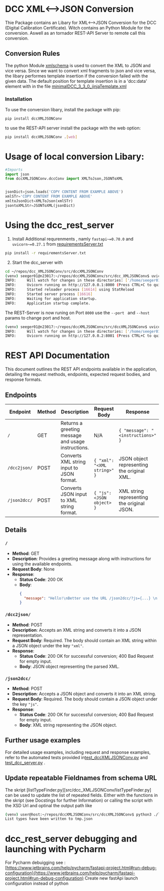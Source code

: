 # DCC XML<-->JSON Conversion
Thie Package contains an Libary for XML<-->JSON Conversion for the DCC (Digital Calibration Certificate).
Witch contains an Python Module for the conversion. Aswell as an tornador REST-API Server to remote call this conversion.
## Conversion Rules
The python Module [xmlschema](https://pypi.org/project/xmlschema/) is used to convert the XML to JSON and vice versa.
Since we want to convert xml fragments to json and vice versa, the libary performes template insertion if the conversion failed with the given data.
The default position for template insertion is in a 'dcc:data' element with in the file [minimalDCC_3_3_0_jinjaTemplate.xml](src/dccXMLJSONConv/data/minimalDCC_3_4_0_rc_2_jinjaTemplate.xml)

### Installation
To use the conversion libary, install the package with pip:

```bash
pip install dccXMLJSONConv
```
to use the REST-API server install the package with the web option:
```bash
pip install dccXMLJSONConv .[web]
```
# Usage of local conversion Libary:

```python
#Imports
import json
from dccXMLJSONConv.dccConv import XMLToJson,JSONToXML


jsonDict=json.loads('COPY CONTENT FROM EXAMPLE ABOVE')
xmlSTr='COPY CONTENT FROM EXAMPLE ABOVE'
xmltoJsonDict=XMLToJson(xmlSTr)
jsontoXMLStr=JSONToXML(jsonDict)
```

# Using the dcc_rest_server

1. Install Additional requrenments , namly `fastapi~=0.70.0` and `uvicorn~=0.27.1` from [requirementsServer.txt](requirementsServer.txt)
```bash
pip install -r requirementsServer.txt
```
2. Start the dcc_server with

```bash
cd ~/repos/dcc_XMLJSONConv/src/dccXMLJSONConv
(venv) seeger01@n23017:~/repos/dccXMLJSONConv/src/dcc_XMLJSONConv$ uvicorn dccServer:app --reload
INFO:     Will watch for changes in these directories: ['/home/seeger01/repos/dccXMLJSONConv/src/dccXMLJSONConv']
INFO:     Uvicorn running on http://127.0.0.1:8000 (Press CTRL+C to quit)
INFO:     Started reloader process [16614] using StatReload
INFO:     Started server process [16616]
INFO:     Waiting for application startup.
INFO:     Application startup complete.
```
The REST-Server is now runing on Port `8000` use the `--port ` and `--host` params to change port and host.

```bash
(venv) seeger01@n23017:~/repos/dccXMLJSONConv/src/dccXMLJSONConv$ uvicorn dccServer:app --reload --port 8001 --host 127.0.0.2
INFO:     Will watch for changes in these directories: ['/home/seeger01/repos/dccXMLJSONConv/src/dccXMLJSONConv']
INFO:     Uvicorn running on http://127.0.0.2:8001 (Press CTRL+C to quit)
```

# REST API Documentation

This document outlines the REST API endpoints available in the application, detailing the request methods, endpoints, expected request bodies, and response formats.

## Endpoints

| Endpoint       | Method | Description                                            | Request Body                                                      | Response                                           |
|----------------|--------|--------------------------------------------------------|-------------------------------------------------------------------|----------------------------------------------------|
| `/`            | GET    | Returns a greeting message and usage instructions.     | N/A                                                               | `{ "message": "<instructions>" }`                  |
| `/dcc2json/`   | POST   | Converts XML string input to JSON format.              | `{ "xml": "<XML string>" }`                                       | JSON object representing the original XML.         |
| `/json2dcc/`   | POST   | Converts JSON input to XML string format.              | `{ "js": <JSON object> }`                                         | XML string representing the original JSON.         |

## Details

### `/`

- **Method**: GET
- **Description**: Provides a greeting message along with instructions for using the available endpoints.
- **Request Body**: None
- **Response**: 
  - **Status Code**: 200 OK
  - **Body**: 
    ```json
    {
      "message": "Hello!\nBetter use the URL /json2dcc/?js={...} \n or /dcc2json (POST method)"
    }
    ```

### `/dcc2json/`

- **Method**: POST
- **Description**: Accepts an XML string and converts it into a JSON representation.
- **Request Body**: Required. The body should contain an XML string within a JSON object under the key `"xml"`.
- **Response**:
  - **Status Code**: 200 OK for successful conversion; 400 Bad Request for empty input.
  - **Body**: JSON object representing the parsed XML.

### `/json2dcc/`

- **Method**: POST
- **Description**: Accepts a JSON object and converts it into an XML string.
- **Request Body**: Required. The body should contain a JSON object under the key `"js"`.
- **Response**:
  - **Status Code**: 200 OK for successful conversion; 400 Bad Request for empty input.
  - **Body**: XML string representing the JSON object.

## Further usage examples

For detailed usage examples, including request and response examples, refer to the automated tests provided in[test_dccXMLJSONConv.py](test/test_dccXMLJSONConv.py) and [test_dcc_server.py](test/test_dcc_server.py) .

## Update repeatable Fieldnames from schema URL
The skript [listTypeFinder.py][src/dcc_XMLJSONConv/listTypeFinder.py] can be used to update the list of repeated fields.
Either with the functions in the skript (see Docstings for further Information)
or calling the script with the XSD Url and optinal the output path like
```bash
(venv) user@host:~/repos/dccXMLJSONConv/src/dccXMLJSONConv$ python3 ./listTypeFinder.py https://ptb.de/dcc/v3.2.1/dcc.xsd tmp.json
List types have been written to tmp.json
```

# dcc_rest_server debugging and launching with Pycharm
For Pycharm debuigging see : [https://www.jetbrains.com/help/pycharm/fastapi-project.html#run-debug-configuration}(https://www.jetbrains.com/help/pycharm/fastapi-project.html#run-debug-configuration)
Create new fastApi launch configuration instead of python 
